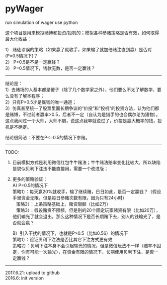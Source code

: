 # pyWager
run simulation of wager use python

这个项目是用来模拟赌博和投资/投机的；模拟各种参赌策略是否有效，如何取得最大化收益：  </br>

1） 赌徒谬误的策略（如果赢了就收手，如果输了就加倍赌注直到嬴）是否对(P=0.5情况下)？  </br>
2） P>0.5是不是一定赢钱？  </br>
3） P=0.5情况下，钱款无数，是否一定赢钱？  </br>

-----------------------------------------------------------------------------------


结论是： </br>
1）去赌场的人基本都是傻子（除了几个数学家之外），他们要么不太了解数学，要么没有了解本程序； </br>
2）只有P>0.5才是赢钱的唯一通道； </br>
3）仿真甚至统一了股票里面长期争议的“价投”和“投机”的投资方法，认为他们都是赌博，不过前者赢率>0.5，后者不一定（自认为是猎手的也会偶尔沦为猎物）。这点我问过一个大师，大师不屑，说这点我早就说过了，价投是赢大概率的钱，投机是不确定。 </br>

结论很简洁：不要在P<=0.5的情况下参赌。 </br>

-----------------------------------------------------------------------------------
TODO: </br>
1) 目前模拟方式是利用微信红包牛牛赌法；牛牛赌法赔率变化比较大，所以缺陷是貌似贝利下注法不能直接用，需要一个改进版； </br>
2) 更多的策略验证： </br>
    A) P=0.5的情况下  </br>
    策略1）：每天赢20%就收手，输了继续赌，日日如此，是否一定赢钱？（假设手里资金无限，但是每日参赌次数有限，因为只有24小时） </br>
    策略2）：上条策略基础上，赌资限额（比如2万） </br>
    策略3）：假设赌资不限额，但是别的20个固定玩家赌资有限（比如20万），他们输光了就会退出。那么这种情况下是否长期赌下去，别人的钱输光了，是否就会赢？ </br>

    B）引入干扰的情况下，也就是P>0.5（比如0.56）的情况下 </br>
    策略1）：验证贝利下注法是否比其它下注方式更有效 </br>
    策略2）：贝利下注本身不会引起输光的情况，但是微信玩法不一样（赔率不固定，你有可能一次输光），在资金有限的情况下，长期使用贝利下注，是否一定赢钱？ </br>


------------------------------------------------------------------------------------
2017.6.21: upload to github </br>
2016.6: init version </br>

